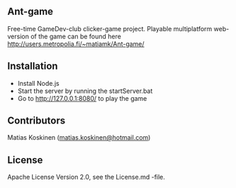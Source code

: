 
## Ant-game

Free-time GameDev-club clicker-game project.
Playable multiplatform web-version of the game can be found here http://users.metropolia.fi/~matiamk/Ant-game/

## Installation

- Install Node.js
- Start the server by running the startServer.bat
- Go to http://127.0.0.1:8080/ to play the game

## Contributors

Matias Koskinen (matias.koskinen@hotmail.com)

## License

Apache License Version 2.0, see the License.md -file.
